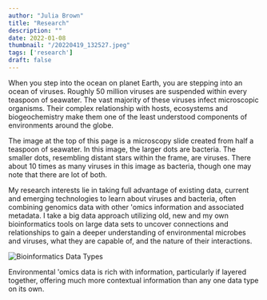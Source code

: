 ```yaml
---
author: "Julia Brown"
title: "Research"
description: ""
date: 2022-01-08
thumbnail: "/20220419_132527.jpeg"
tags: ['research']
draft: false
---
```


When you step into the ocean on planet Earth, you are stepping into an ocean of viruses. Roughly 50 million viruses are suspended within every teaspoon of seawater. The vast majority of these viruses infect microscopic organisms. Their complex relationship with hosts, ecosystems and biogeochemistry make them one of the least understood components of environments around the globe. 

The image at the top of this page is a microscopy slide created from half a teaspoon of seawater. In this image, the larger dots are bacteria. The smaller dots, resembling distant stars within the frame, are viruses. There about 10 times as many viruses in this image as bacteria, though one may note that there are lot of both. 

My research interests lie in taking full advantage of existing data, current and emerging technologies to learn about viruses and bacteria, often combining genomics data with other 'omics information and associated metadata. I take a big data approach utilizing old, new and my own bioinformatics tools on large data sets to uncover connections and relationships to gain a deeper understanding of environmental microbes and viruses, what they are capable of, and the nature of their interactions. 

![Bioinformatics Data Types](/Omics_methods_diagram.png)

Environmental 'omics data is rich with information, particularly if layered together, offering much more contextual information than any one data type on its own. 